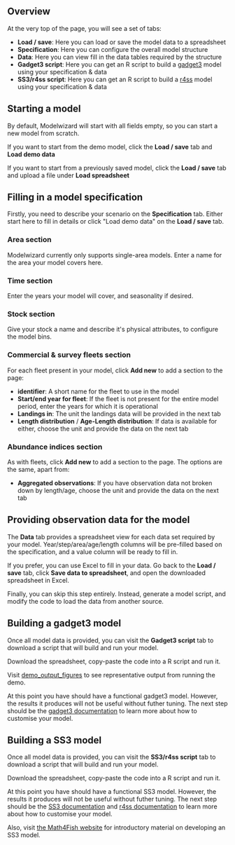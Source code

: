 <!---
Rebuild HTML with:
knitr::pandoc('user-guide.md', 'html') ; fs::file_touch('ui.R')
-->

## Overview

At the very top of the page, you will see a set of tabs:

* **Load / save**: Here you can load or save the model data to a spreadsheet
* **Specification**: Here you can configure the overall model structure
* **Data**: Here you can view fill in the data tables required by the structure
* **Gadget3 script**: Here you can get an R script to build a [gadget3](https://gadget-framework.github.io/gadget3/) model using your specification & data
* **SS3/r4ss script**: Here you can get an R script to build a [r4ss](https://github.com/r4ss/r4ss) model using your specification & data

## Starting a model

By default, Modelwizard will start with all fields empty, so you can start a new model from scratch.

If you want to start from the demo model, click the **Load / save** tab and **Load demo data**

If you want to start from a previously saved model, click the **Load / save** tab and upload a file under **Load spreadsheet**

## Filling in a model specification

Firstly, you need to describe your scenario on the **Specification** tab.
Either start here to fill in details or click "Load demo data" on the **Load / save** tab.

### **Area** section

Modelwizard currently only supports single-area models.
Enter a name for the area your model covers here.

### **Time** section

Enter the years your model will cover, and seasonality if desired.

### **Stock** section

Give your stock a name and describe it's physical attributes, to configure the model bins.

### **Commercial & survey fleets** section

For each fleet present in your model, click **Add new** to add a section to the page:

* **identifier**: A short name for the fleet to use in the model
* **Start/end year for fleet**: If the fleet is not present for the entire model period, enter the years for which it is operational
* **Landings in**: The unit the landings data will be provided in the next tab
* **Length distribution** / **Age-Length distribution**: If data is available for either, choose the unit and provide the data on the next tab

### **Abundance indices** section

As with fleets, click **Add new** to add a section to the page.
The options are the same, apart from:

* **Aggregated observations**: If you have observation data not broken down by length/age, choose the unit and provide the data on the next tab

## Providing observation data for the model

The **Data** tab provides a spreadsheet view for each data set required by your model.
Year/step/area/age/length columns will be pre-filled based on the specification, and a value column will be ready to fill in.

If you prefer, you can use Excel to fill in your data. Go back to the **Load / save** tab, click **Save data to spreadsheet**, and open the downloaded spreadsheet in Excel.

Finally, you can skip this step entirely. Instead, generate a model script, and modify the code to load the data from another source.

## Building a gadget3 model

Once all model data is provided, you can visit the **Gadget3 script** tab to download a script that will build and run your model.

Download the spreadsheet, copy-paste the code into a R script and run it.

Visit [demo_output_figures](demo_output_figures.html) to see representative output from running the demo.

At this point you have should have a functional gadget3 model.
However, the results it produces will not be useful without futher tuning.
The next step should be the [gadget3 documentation](https://gadget-framework.github.io/gadget3/articles/) to learn more about how to customise your model.

## Building a SS3 model

Once all model data is provided, you can visit the **SS3/r4ss script** tab to download a script that will build and run your model.

Download the spreadsheet, copy-paste the code into a R script and run it.

At this point you have should have a functional SS3 model.
However, the results it produces will not be useful without futher tuning.
The next step should be the [SS3 documentation](https://vlab.noaa.gov/web/stock-synthesis) and [r4ss documentation](https://r4ss.github.io/r4ss/) to learn more about how to customise your model.

Also, visit [the Math4Fish website](https://math4fish.ieo.csic.es/proyecto-2-3/) for introductory material on developing an SS3 model.
